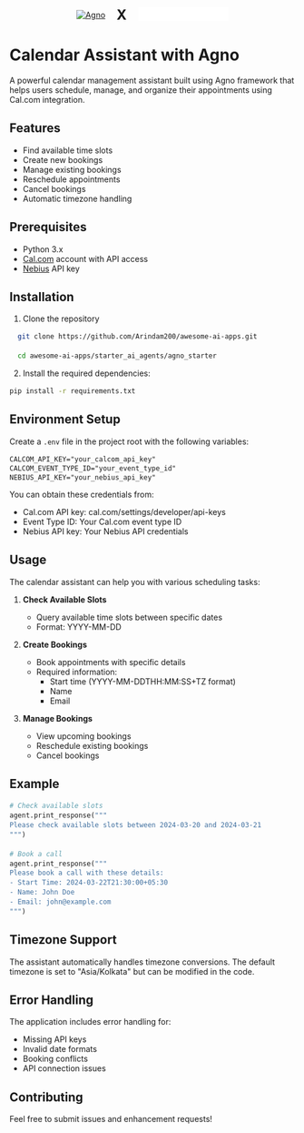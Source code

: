 <div align="center" id="top">
  <div style="display: flex; justify-content: center; align-items: center; gap: 20px;">
    <a href="https://docs.agno.com">
      <picture>
        <source media="(prefers-color-scheme: dark)" srcset="https://agno-public.s3.us-east-1.amazonaws.com/assets/logo-dark.svg">
        <source media="(prefers-color-scheme: light)" srcset="https://agno-public.s3.us-east-1.amazonaws.com/assets/logo-light.svg">
        <img src="https://agno-public.s3.us-east-1.amazonaws.com/assets/logo-light.svg" alt="Agno" height=40>
      </picture>
    </a>
    <span style="font-size: 24px; font-weight: bold;">X</span>
    <a href="https://dub.sh/nebius">
      <picture>
        <img src="./Nebius.png" alt="Nebius" height=24>
      </picture>
    </a>
  </div>
</div>

# Calendar Assistant with Agno

A powerful calendar management assistant built using Agno framework that helps users schedule, manage, and organize their appointments using Cal.com integration.

## Features

- Find available time slots
- Create new bookings
- Manage existing bookings
- Reschedule appointments
- Cancel bookings
- Automatic timezone handling

## Prerequisites

- Python 3.x
- [Cal.com](https://cal.com/) account with API access
- [Nebius](https://dub.sh/nebius) API key

## Installation

1. Clone the repository

```bash
  git clone https://github.com/Arindam200/awesome-ai-apps.git

  cd awesome-ai-apps/starter_ai_agents/agno_starter
```

2. Install the required dependencies:

```bash
pip install -r requirements.txt
```

## Environment Setup

Create a `.env` file in the project root with the following variables:

```env
CALCOM_API_KEY="your_calcom_api_key"
CALCOM_EVENT_TYPE_ID="your_event_type_id"
NEBIUS_API_KEY="your_nebius_api_key"
```

You can obtain these credentials from:

- Cal.com API key: cal.com/settings/developer/api-keys
- Event Type ID: Your Cal.com event type ID
- Nebius API key: Your Nebius API credentials

## Usage

The calendar assistant can help you with various scheduling tasks:

1. **Check Available Slots**

   - Query available time slots between specific dates
   - Format: YYYY-MM-DD

2. **Create Bookings**

   - Book appointments with specific details
   - Required information:
     - Start time (YYYY-MM-DDTHH:MM:SS+TZ format)
     - Name
     - Email

3. **Manage Bookings**
   - View upcoming bookings
   - Reschedule existing bookings
   - Cancel bookings

## Example

```python
# Check available slots
agent.print_response("""
Please check available slots between 2024-03-20 and 2024-03-21
""")

# Book a call
agent.print_response("""
Please book a call with these details:
- Start Time: 2024-03-22T21:30:00+05:30
- Name: John Doe
- Email: john@example.com
""")
```

## Timezone Support

The assistant automatically handles timezone conversions. The default timezone is set to "Asia/Kolkata" but can be modified in the code.

## Error Handling

The application includes error handling for:

- Missing API keys
- Invalid date formats
- Booking conflicts
- API connection issues

## Contributing

Feel free to submit issues and enhancement requests!
